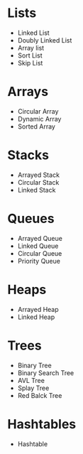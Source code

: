 # Lists
  * Linked List
  * Doubly Linked List
  * Array list
  * Sort List
  * Skip List
  
# Arrays
  * Circular Array
  * Dynamic Array
  * Sorted Array
  
# Stacks
  * Arrayed Stack
  * Circular Stack
  * Linked Stack
  
# Queues
  * Arrayed Queue
  * Linked Queue
  * Circular Queue
  * Priority Queue
  
# Heaps
  * Arrayed Heap
  * Linked Heap
  
# Trees 
  * Binary Tree
  * Binary Search Tree
  * AVL Tree
  * Splay Tree
  * Red Balck Tree
  
# Hashtables
  * Hashtable
